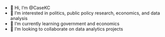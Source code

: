 - 👋 Hi, I’m @CaseKC
- 👀 I’m interested in politics, public policy research, economics, and data analysis
- 🌱 I’m currently learning government and economics
- 💞️ I’m looking to collaborate on data analytics projects

<!---
CaseKC/CaseKC is a ✨ special ✨ repository because its `README.md` (this file) appears on your GitHub profile.
You can click the Preview link to take a look at your changes.
--->
